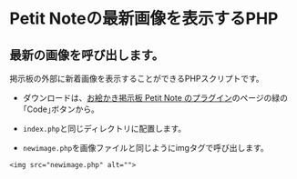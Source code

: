 # Petit Noteの最新画像を表示するPHP
## 最新の画像を呼び出します。

掲示板の外部に新着画像を表示することができるPHPスクリプトです。    
- ダウンロードは、[お絵かき掲示板 Petit Note のプラグイン](https://github.com/satopian/PetitNote_plugin)のページの緑の｢Code｣ボタンから。  

- `index.php`と同じディレクトリに配置します。
- `newimage.php`を画像ファイルと同じようにimgタグで呼び出します。

`<img src="newimage.php" alt="">`
